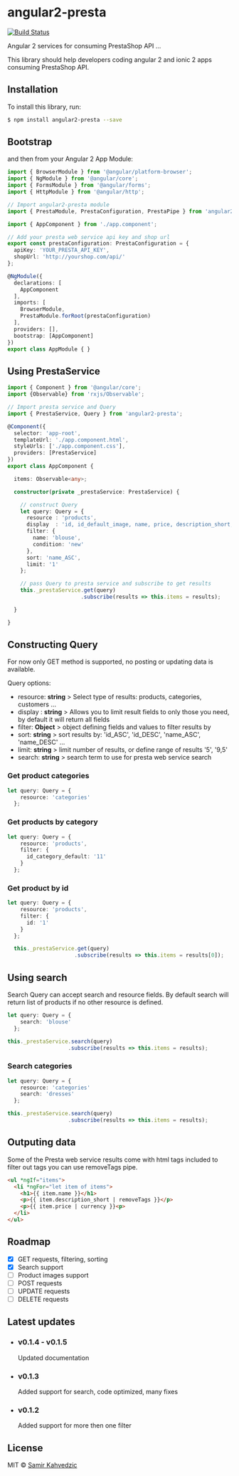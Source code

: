 # angular2-presta
[![Build Status](https://travis-ci.org/SKaDiZZ/angular2-presta.svg?branch=master)](https://travis-ci.org/SKaDiZZ/angular2-presta)

Angular 2 services for consuming PrestaShop API ...

This library should help developers coding angular 2 and ionic 2 apps consuming PrestaShop API.

## Installation

To install this library, run:

```bash
$ npm install angular2-presta --save
```

## Bootstrap

and then from your Angular 2 App Module:

```typescript
import { BrowserModule } from '@angular/platform-browser';
import { NgModule } from '@angular/core';
import { FormsModule } from '@angular/forms';
import { HttpModule } from '@angular/http';

// Import angular2-presta module
import { PrestaModule, PrestaConfiguration, PrestaPipe } from 'angular2-presta';

import { AppComponent } from './app.component';

// Add your presta web service api key and shop url
export const prestaConfiguration: PrestaConfiguration = {
  apiKey: 'YOUR_PRESTA_API_KEY',
  shopUrl: 'http://yourshop.com/api/'
};

@NgModule({
  declarations: [
    AppComponent
  ],
  imports: [
    BrowserModule,
    PrestaModule.forRoot(prestaConfiguration)
  ],
  providers: [],
  bootstrap: [AppComponent]
})
export class AppModule { }
```

## Using PrestaService

```typescript
import { Component } from '@angular/core';
import {Observable} from 'rxjs/Observable';

// Import presta service and Query
import { PrestaService, Query } from 'angular2-presta';

@Component({
  selector: 'app-root',
  templateUrl: './app.component.html',
  styleUrls: ['./app.component.css'],
  providers: [PrestaService]
})
export class AppComponent {

  items: Observable<any>;

  constructor(private _prestaService: PrestaService) {

    // construct Query
    let query: Query = {
      resource : 'products',
      display  : 'id, id_default_image, name, price, description_short, condition',
      filter: {
        name: 'blouse',
        condition: 'new'
      },
      sort: 'name_ASC',
      limit: '1'
    };

    // pass Query to presta service and subscribe to get results
    this._prestaService.get(query)
                       .subscribe(results => this.items = results);

  }

}
```

## Constructing Query

For now only GET method is supported, no posting or updating data is available.

Query options:

- resource: **string** > Select type of results: products, categories, customers ...
- display : **string** > Allows you to limit result fields to only those you need, by default it will return all fields
- filter: **Object** > object defining fields and values to filter results by
- sort: **string** > sort results by: 'id_ASC', 'id_DESC', 'name_ASC', 'name_DESC' ...
- limit: **string** > limit number of results, or define range of results '5', '9,5'
- search: **string** > search term to use for presta web service search

### Get product categories

```typescript
let query: Query = {
    resource: 'categories'
  };
```

### Get products by category

```typescript
let query: Query = {
    resource: 'products',
    filter: {
      id_category_default: '11'
    }
  };
```

### Get product by id

```typescript
let query: Query = {
    resource: 'products',
    filter: {
      id: '1'
    }
  };

  this._prestaService.get(query)
                     .subscribe(results => this.items = results[0]);
```

## Using search

Search Query can accept search and resource fields. By default search will return list of products if no other resource is defined.

```typescript
let query: Query = {
    search: 'blouse'
  };

this._prestaService.search(query)
                   .subscribe(results => this.items = results);
```

### Search categories

```typescript
let query: Query = {
    resource: 'categories'
    search: 'dresses'
  };

this._prestaService.search(query)
                   .subscribe(results => this.items = results);
```

## Outputing data

Some of the Presta web service results come with html tags included to filter out tags you can use removeTags pipe.

```html
<ul *ngIf="items">
  <li *ngFor="let item of items">
    <h1>{{ item.name }}</h1>
    <p>{{ item.description_short | removeTags }}</p>
    <p>{{ item.price | currency }}<p>
  </li>
</ul>
```

## Roadmap

- [x] GET requests, filtering, sorting
- [x] Search support
- [ ] Product images support
- [ ] POST requests
- [ ] UPDATE requests
- [ ] DELETE requests

## Latest updates

- ### v0.1.4 - v0.1.5
  Updated documentation

- ### v0.1.3
  Added support for search, code optimized, many fixes

- ### v0.1.2
  Added support for more then one filter

## License

MIT © [Samir Kahvedzic](mailto:akirapowered@gmail.com)

